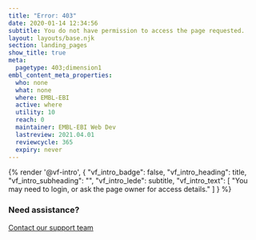 ```yaml
---
title: "Error: 403"
date: 2020-01-14 12:34:56
subtitle: You do not have permission to access the page requested.
layout: layouts/base.njk
section: landing_pages
show_title: true
meta:
  pagetype: 403;dimension1
embl_content_meta_properties:
  who: none
  what: none
  where: EMBL-EBI
  active: where
  utility: 10
  reach: 0
  maintainer: EMBL-EBI Web Dev
  lastreview: 2021.04.01
  reviewcycle: 365
  expiry: never
---
```


{% render '@vf-intro', {
  "vf_intro_badge": false,
  "vf_intro_heading": title,
  "vf_intro_subheading": "",
  "vf_intro_lede": subtitle,
  "vf_intro_text": [
    "You may need to login, or ask the page owner for access details."
  ]
} %}

<section class="embl-grid">
  <div></div>
  <div class="vf-content">
    <h3>Need assistance?</h3>
    <a class="vf-button vf-button--primary" href="https://www.ebi.ac.uk/support/error">Contact our support team</a>
  </div>
</section>
